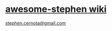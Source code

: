 # [awesome-stephen wiki](https://github.com/stephen-cernota/awesome-stephen/wiki)

stephen.cernota@gmail.com
